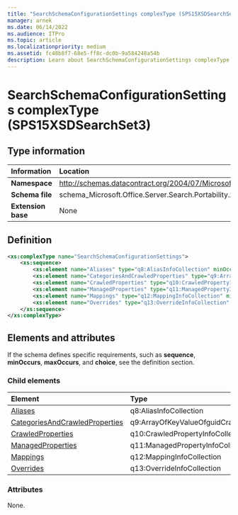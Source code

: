 ```yaml
---
title: "SearchSchemaConfigurationSettings complexType (SPS15XSDSearchSet3)"
manager: arnek
ms.date: 06/14/2022
ms.audience: ITPro
ms.topic: article
ms.localizationpriority: medium
ms.assetid: fc48b8f7-68e5-ff8c-dc0b-9a584248a54b
description: Learn about SearchSchemaConfigurationSettings complexType (SPS15XSDSearchSet3).
---
```


# SearchSchemaConfigurationSettings complexType (SPS15XSDSearchSet3)



## Type information

|Information|Location|
|:-----|:-----|
|**Namespace** |http://schemas.datacontract.org/2004/07/Microsoft.Office.Server.Search.Portability  |
|**Schema file**  |schema_Microsoft.Office.Server.Search.Portability.xsd   |
|**Extension base**  |None  |

## Definition

```XML
<xs:complexType name="SearchSchemaConfigurationSettings">
    <xs:sequence>
        <xs:element name="Aliases" type="q8:AliasInfoCollection" minOccurs="0"></xs:element>
        <xs:element name="CategoriesAndCrawledProperties" type="q9:ArrayOfKeyValueOfguidCrawledPropertyInfoCollectionaSYUqUE_P" minOccurs="0"></xs:element>
        <xs:element name="CrawledProperties" type="q10:CrawledPropertyInfoCollection" minOccurs="0"></xs:element>
        <xs:element name="ManagedProperties" type="q11:ManagedPropertyInfoCollection" minOccurs="0"></xs:element>
        <xs:element name="Mappings" type="q12:MappingInfoCollection" minOccurs="0"></xs:element>
        <xs:element name="Overrides" type="q13:OverrideInfoCollection" minOccurs="0"></xs:element>
    </xs:sequence>
</xs:complexType>

```

## Elements and attributes

If the schema defines specific requirements, such as **sequence**, **minOccurs**, **maxOccurs**, and **choice**, see the definition section.

### Child elements

|**Element**|**Type**|**Description**|
|:-----|:-----|:-----|
|[Aliases](aliases-element-searchschemaconfigurationsettings-complextypesps15xsdsearchset3.md) <br/> |q8:AliasInfoCollection  <br/> ||
|[CategoriesAndCrawledProperties](categoriesandcrawledproperties-element-searchschemaconfigurationsettings-complex.md) <br/> |q9:ArrayOfKeyValueOfguidCrawledPropertyInfoCollectionaSYUqUE_P  <br/> ||
|[CrawledProperties](crawledproperties-element-searchschemaconfigurationsettings-complextypesps15xsds.md) <br/> |q10:CrawledPropertyInfoCollection  <br/> ||
|[ManagedProperties](managedproperties-element-searchschemaconfigurationsettings-complextypesps15xsds.md) <br/> |q11:ManagedPropertyInfoCollection  <br/> ||
|[Mappings](mappings-element-searchschemaconfigurationsettings-complextypesps15xsdsearchset3.md) <br/> |q12:MappingInfoCollection  <br/> ||
|[Overrides](overrides-element-searchschemaconfigurationsettings-complextypesps15xsdsearchset.md) <br/> |q13:OverrideInfoCollection  <br/> ||

### Attributes

None.
